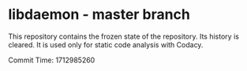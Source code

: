# libdaemon - master branch

This repository contains the frozen state of the repository.
Its history is cleared. It is used only for static code
analysis with Codacy.

Commit Time: 1712985260